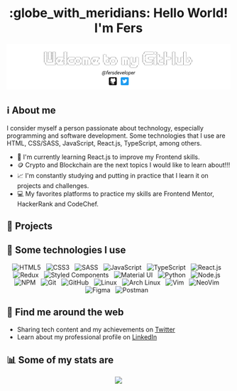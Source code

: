 <h1 align="center"> :globe_with_meridians: Hello World! I'm Fers </h1>

![Welcome to my GitHub](/assets/images/banner.png)

## :information_source: About me
I consider myself a person passionate about technology, especially programming and software development. Some technologies that I use are HTML, CSS/SASS, JavaScript, React.js, TypeScript, among others.
* :seedling: I'm currently learning React.js to improve my Frontend skills.
* :coin: Crypto and Blockchain are the next topics I would like to learn about!!!
* :chart_with_upwards_trend: I'm constantly studying and putting in practice that I learn it on projects and challenges.
* :computer: My favorites platforms to practice my skills are Frontend Mentor, HackerRank and CodeChef.

## :rocket: Projects

## :dart: Some technologies I use
<div align="center">
  <img src="https://img.shields.io/badge/HTML5-E34F26?style=for-the-badge&logo=html5&logoColor=white" alt="HTML5">&nbsp;&nbsp;
  <img src="https://img.shields.io/badge/CSS3-1572B6?style=for-the-badge&logo=css3&logoColor=white" alt="CSS3">&nbsp;&nbsp;
  <img src="https://img.shields.io/badge/Sass-CC6699?style=for-the-badge&logo=sass&logoColor=white" alt="SASS">&nbsp;&nbsp;
  <img src="https://img.shields.io/badge/JavaScript-323330?style=for-the-badge&logo=javascript&logoColor=F7DF1E" alt="JavaScript">&nbsp;&nbsp;
  <img src="https://img.shields.io/badge/TypeScript-007ACC?style=for-the-badge&logo=typescript&logoColor=white" alt="TypeScript">&nbsp;&nbsp;
  <img src="https://img.shields.io/badge/React-20232A?style=for-the-badge&logo=react&logoColor=61DAFB" alt="React.js">&nbsp;&nbsp;
  <img src="https://img.shields.io/badge/Redux-593D88?style=for-the-badge&logo=redux&logoColor=white" alt="Redux">&nbsp;&nbsp;
  <img src="https://img.shields.io/badge/styled--components-DB7093?style=for-the-badge&logo=styled-components&logoColor=white" alt="Styled Components">&nbsp;&nbsp;
  <img src="https://img.shields.io/badge/Material--UI-0081CB?style=for-the-badge&logo=material-ui&logoColor=white" alt="Material UI">&nbsp;&nbsp;
  <img src="https://img.shields.io/badge/Python-3776AB?style=for-the-badge&logo=python&logoColor=white" alt="Python">&nbsp;&nbsp;
  <img src="https://img.shields.io/badge/Node.js-339933?style=for-the-badge&logo=nodedotjs&logoColor=white" alt="Node.js">&nbsp;&nbsp;
  <img src="https://img.shields.io/badge/npm-CB3837?style=for-the-badge&logo=npm&logoColor=white" alt="NPM">&nbsp;&nbsp;
  <img src="https://img.shields.io/badge/Git-F05032?style=for-the-badge&logo=git&logoColor=white" alt="Git">&nbsp;&nbsp;
  <img src="https://img.shields.io/badge/GitHub-100000?style=for-the-badge&logo=github&logoColor=white" alt="GitHub">&nbsp;&nbsp;
  <img src="https://img.shields.io/badge/Linux-FCC624?style=for-the-badge&logo=linux&logoColor=black" alt="Linux">&nbsp;&nbsp;
  <img src="https://img.shields.io/badge/Arch_Linux-1793D1?style=for-the-badge&logo=arch-linux&logoColor=white" alt="Arch Linux">&nbsp;&nbsp;
  <img src="https://img.shields.io/badge/VIM-%2311AB00.svg?&style=for-the-badge&logo=vim&logoColor=white" alt="Vim">&nbsp;&nbsp;
  <img src="https://img.shields.io/badge/NeoVim-%2357A143.svg?&style=for-the-badge&logo=neovim&logoColor=white" alt="NeoVim">&nbsp;&nbsp;
  <img src="https://img.shields.io/badge/Figma-F24E1E?style=for-the-badge&logo=figma&logoColor=white" alt="Figma">&nbsp;&nbsp;
  <img src="https://img.shields.io/badge/Postman-FF6C37?style=for-the-badge&logo=Postman&logoColor=white" alt="Postman">&nbsp;&nbsp;
</div>

## :mag_right: Find me around the web
* Sharing tech content and my achievements on <a href="https://twitter.com/fersdeveloper">Twitter</a>
* Learn about my professional profile on <a href="https://www.linkedin.com/in/luis-fernando-th/">LinkedIn</a>

## :bar_chart: Some of my stats are
<div align="center">
<img src="https://github-readme-stats.vercel.app/api?username=fersdeveloper&theme=default&show_icons=true&hide=contribs" />
</div>
